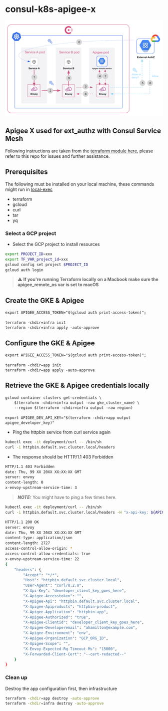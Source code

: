 # consul-k8s-apigee-x

![ext_authz](images/arch.png)

## Apigee X used for ext_authz with Consul Service Mesh

Following instructions are taken from the [terraform module here](https://github.com/apigee/terraform-modules), please refer to this repo for issues and further assistance.

## Prerequisites

The following must be installed on your local machine, these commands might run in [local-exec](https://registry.terraform.io/providers/hashicorp/null/latest/docs/resources/resource)

- terraform
- gcloud
- curl
- tar
- yq

### Select a GCP project

* Select the GCP project to install resources

```sh
export PROJECT_ID=xxx
export TF_VAR_project_id=xxx
gcloud config set project $PROJECT_ID
gcloud auth login
```
> :warning: **If you're running Terraform locally on a Macbook make sure the apigee_remote_os var is set to macOS**

## Create the GKE & Apigee
```
export APIGEE_ACCESS_TOKEN="$(gcloud auth print-access-token)";

terraform -chdir=infra init
terraform -chdir=infra apply -auto-approve
```

## Configure the GKE & Apigee

```
export APIGEE_ACCESS_TOKEN="$(gcloud auth print-access-token)";

terraform -chdir=app init
terraform -chdir=app apply -auto-approve
```

## Retrieve the GKE & Apigee credentials locally

```
gcloud container clusters get-credentials \
	$(terraform -chdir=infra output -raw gke_cluster_name) \
    --region $(terraform -chdir=infra output -raw region)

export APIGEE_DEV_API_KEY="$(terraform -chdir=app output apigee_developer_key)"
```


* Ping the httpbin service from curl service again

```sh
kubectl exec -it deployment/curl -- /bin/sh
curl -i httpbin.default.svc.cluster.local/headers
```

* The response should be HTTP/1.1 403 Forbidden

```sh
HTTP/1.1 403 Forbidden
date: Thu, 99 XX 20XX XX:XX:XX GMT
server: envoy
content-length: 0
x-envoy-upstream-service-time: 3
```

> **_NOTE:_** You might have to ping a few times here.

```sh
kubectl exec -it deployment/curl -- /bin/sh
curl -i httpbin.default.svc.cluster.local/headers -H "x-api-key: ${APIGEE_DEV_API_KEY}"
```

```sh
HTTP/1.1 200 OK
server: envoy
date: Thu, 99 XX 20XX XX:XX:XX GMT
content-type: application/json
content-length: 2727
access-control-allow-origin: *
access-control-allow-credentials: true
x-envoy-upstream-service-time: 22
{
    "headers": {
        "Accept": "*/*", 
        "Host": "httpbin.default.svc.cluster.local", 
        "User-Agent": "curl/8.2.0", 
        "X-Api-Key": "developer_client_key_goes_here", 
        "X-Apigee-Accesstoken": "", 
        "X-Apigee-Api": "httpbin.default.svc.cluster.local", 
        "X-Apigee-Apiproducts": "httpbin-product", 
        "X-Apigee-Application": "httpbin-app", 
        "X-Apigee-Authorized": "true", 
        "X-Apigee-Clientid": "developer_client_key_goes_here", 
        "X-Apigee-Developeremail": "ahamilton@example.com", 
        "X-Apigee-Environment": "env", 
        "X-Apigee-Organization": "GCP_ORG_ID", 
        "X-Apigee-Scope": "", 
        "X-Envoy-Expected-Rq-Timeout-Ms": "15000",
        "X-Forwarded-Client-Cert": "--cert-redacted--"
    }
}
```

### Clean up

Destroy the app configuration first, then infrastructure

```sh
terraform -chdir=app destroy -auto-approve
terraform -chdir=infra destroy -auto-approve
```
